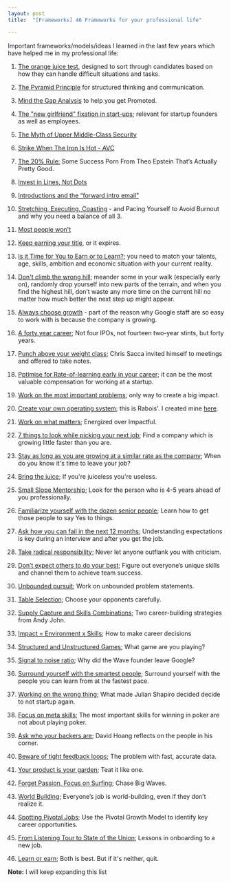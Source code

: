 ```yaml
---
layout: post
title:  "[Frameworks] 46 Frameworks for your professional life"

---
```


Important frameworks/models/ideas I learned in the last few years which have helped me in my professional life:

1. [The orange juice test](https://www.intercom.com/blog/the-orange-juice-test/), designed to sort through candidates based on how they can handle difficult situations and tasks.

2. [The Pyramid Principle](https://medium.com/lessons-from-mckinsey/the-pyramid-principle-f0885dd3c5c7) for structured thinking and communication.

3. [Mind the Gap Analysis](https://medium.com/@ianmcall/mind-the-gap-analysis-and-get-promoted-e4bb4462ef40) to help you get Promoted.

4. [The "new girlfriend" fixation in start-ups](https://www.linkedin.com/pulse/new-girlfriend-fixation-start-ups-saumil-majmudar/?trk=v-feed); relevant for startup founders as well as employees.

5. [The Myth of Upper Middle-Class Security](https://hackernoon.com/getting-laid-off-in-tech-4e3efed8649b)

6. [Strike When The Iron Is Hot - AVC](https://avc.com/2018/08/strike-when-the-iron-is-hot/)

7. [The 20% Rule:](https://hunterwalk.com/2018/09/13/the-20-rules-some-success-porn-from-theo-epstein-thats-actually-pretty-good/) Some Success Porn From Theo Epstein That’s Actually Pretty Good.

8. [Invest in Lines, Not Dots](https://bothsidesofthetable.com/invest-in-lines-not-dots-611f36491d73)

9. [Introductions and the “forward intro email”](https://also.roybahat.com/introductions-and-the-forward-intro-email-14e2827716a1)

10. [Stretching, Executing, Coasting](https://web.archive.org/web/20191106203634/https://blog.pragmaticengineer.com/stretching-executing-coasting/) - and Pacing Yourself to Avoid Burnout and why you need a balance of all 3.

11. [Most people won't](https://bryce.vc/post/64889707700/most-people-wont)

12. [Keep earning your title](https://sivers.org/expire), or it expires.

13. [Is it Time for You to Earn or to Learn?](https://bothsidesofthetable.com/is-it-time-for-you-to-earn-or-to-learn-34270acd2f4); you need to match your talents, age, skills, ambition and economic situation with your current reality.

14. [Don't climb the wrong hill](https://cdixon.org/2009/09/19/climbing-the-wrong-hill); meander some in your walk (especially early on), randomly drop yourself into new parts of the terrain, and when you find the highest hill, don’t waste any more time on the current hill no matter how much better the next step up might appear.

15. [Always choose growth](https://www.linkedin.com/feed/update/urn:li:activity:6430144105048870912/) -  part of the reason why Google staff are so easy to work with is because the company is growing.

16. [A forty year career](https://lethain.com/forty-year-career/); Not four IPOs, not fourteen two-year stints, but forty years.

17. [Punch above your weight class](https://www.allencheng.com/tools-of-titans-summary-tim-ferriss/); Chris Sacca invited himself to meetings and offered to take notes.

18. [Pptimise for Rate-of-learning early in your career](https://kyletibbitts.com/rate-of-learning-the-most-valuable-startup-compensation-56dddc17fa42); it can be the most valuable compensation for working at a startup.

19. [Work on the most important problems](https://manassaloi.com/2020/05/17/you-research.html); only way to create a big impact.

20. [Create your own operating system](https://manassaloi.com/2020/02/17/rabois-os.html); this is Rabois'. I created mine [here](https://manassaloi.com/2020/03/23/running-product-team.html).

21. [Work on what matters](https://staffeng.com/guides/work-on-what-matters); Energized over Impactful.

22. [7 things to look while picking your next job](https://theskip.substack.com/p/seven-tips-for-picking-your-first); Find a company which is growing little faster than you are.

23. [Stay as long as you are growing at a similar rate as the company](https://theskip.substack.com/p/when-do-you-know-its-time-to-leave); When do you know it's time to leave your job?

24. [Bring the juice](https://mobile.twitter.com/ShaanVP/status/1307113329077497857); If you're juiceless you're useless.

25. [Small Slope Mentorship](https://hvpandya.com/small-slope-mentorship); Look for the person who is 4-5 years ahead of you professionally.

26. [Familiarize yourself with the dozen senior people](https://danco.substack.com/p/six-lessons-from-six-months-at-shopify); Learn how to get those people to say Yes to things.

27. [Ask how you can fail in the next 12 months](https://theskip.substack.com/p/how-to-respond-to-the-interview-question); Understanding expectations is key during an interview and after you get the job.

28. [Take radical responsibility](https://boz.com/articles/radical-responsibility); Never let anyone outflank you with criticism.

29. [Don’t expect others to do your best](https://manassaloi.com/2020/12/02/hard-lessons.html); Figure out everyone’s unique skills and channel them to achieve team success.

30. [Unbounded pursuit](https://miten.co/2020/09/26/unbounded-pursuit/); Work on unbounded problem statements.

31. [Table Selection](https://perell.com/essay/50-ideas-that-changed-my-life/); Choose your opponents carefully.

32. [Supply Capture and Skills Combinations](https://mobile.twitter.com/ibringtraffic/status/1338577118481973248); Two career-building strategies from Andy John.

33. [Impact = Environment x Skills](https://www.reforge.com/blog/how-to-make-career-decisions); How to make career decisions

34. [Structured and Unstructured Games](https://dcgross.com/structured-and-unstructured-games); What game are you playing?

35. [Signal to noise ratio](https://paygo.media/p/25171); Why did the Wave founder leave Google?

36. [Surround yourself with the smartest people](https://kristinasimmons.medium.com/a-few-lessons-from-vinod-khosla-621dd7b38e62); Surround yourself with the people you can learn from at the fastest pace.

37. [Working on the wrong thing](https://mobile.twitter.com/Julian/status/1384971872928944129); What made Julian Shapiro decided decide to not startup again.

38. [Focus on meta skills](https://www.forcingfunction.com/articles/play-to-win); The most important skills for winning in poker are not about playing poker.

39. [Ask who your backers are](https://davidhoang.substack.com/p/who-are-your-backers); David Hoang reflects on the people in his corner.

40. [Beware of tight feedback loops](https://brianlui.dog/2020/05/10/beware-of-tight-feedback-loops/); The problem with fast, accurate data.

41. [Your product is your garden](https://herman.bearblog.dev/my-product-is-my-garden/); Teat it like one.

42. [Forget Passion, Focus on Surfing](https://willlawrence.substack.com/p/forget-passion-focus-on-surfing-); Chase Big Waves.

43. [World Building](https://alexdanco.com/2021/04/10/world-building/); Everyone’s job is world-building, even if they don’t realize it.

44. [Spotting Pivotal Jobs](https://willlawrence.substack.com/p/spotting-pivotal-jobs-); Use the Pivotal Growth Model to identify key career opportunities.

45. [From Listening Tour to State of the Union](https://debliu.substack.com/p/from-listening-tour-to-state-of-the); Lessons in onboarding to a new job.

46. [Learn or earn](https://mobile.twitter.com/garrytan/status/1377661970178973696); Both is best. But if it's neither, quit.

**Note:** I will keep expanding this list
